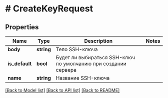 # # CreateKeyRequest

## Properties

Name | Type | Description | Notes
------------ | ------------- | ------------- | -------------
**body** | **string** | Тело SSH-ключа |
**is_default** | **bool** | Будет ли выбираться SSH-ключ по умолчанию при создании сервера |
**name** | **string** | Название SSH-ключа |

[[Back to Model list]](../../README.md#models) [[Back to API list]](../../README.md#endpoints) [[Back to README]](../../README.md)
